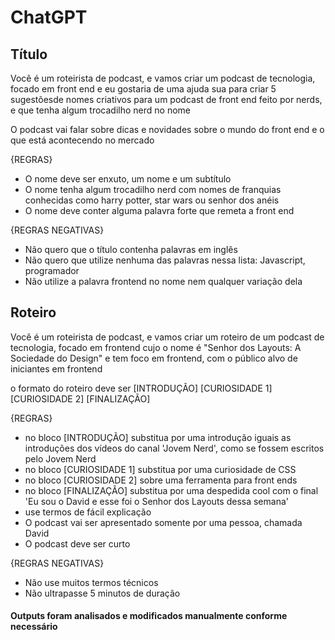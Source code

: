 # ChatGPT
## Título
Você é um roteirista de podcast, e vamos criar um podcast de tecnologia, focado em front end e eu gostaria de uma ajuda sua para criar 5 sugestõesde nomes criativos para um podcast de front end feito por nerds, e que tenha algum trocadilho nerd no nome

O podcast vai falar sobre dicas e novidades sobre o mundo do front end e o que está acontecendo no mercado

{REGRAS}

- O nome deve ser enxuto, um nome e um subtítulo
- O nome tenha algum trocadilho nerd com nomes de franquias conhecidas como harry potter, star wars ou senhor dos anéis
- O nome deve conter alguma palavra forte que remeta a front end

{REGRAS NEGATIVAS}

- Não quero que o título contenha palavras em inglês
- Não quero que utilize nenhuma das palavras nessa lista: Javascript, programador
- Não utilize a palavra frontend no nome nem qualquer variação dela

## Roteiro
Você é um roteirista de podcast, e vamos criar um  roteiro de um podcast de tecnologia, focado em frontend cujo o nome é "Senhor dos Layouts: A Sociedade do Design" e tem foco em frontend,  com o público alvo de iniciantes em frontend

o formato do roteiro deve ser
[INTRODUÇÃO]
[CURIOSIDADE 1]
[CURIOSIDADE 2]
[FINALIZAÇÃO]

{REGRAS}

- no bloco [INTRODUÇÃO] substitua por uma introdução iguais as introduções dos vídeos do canal 'Jovem Nerd', como se fossem escritos pelo Jovem Nerd
- no bloco [CURIOSIDADE 1] substitua por uma curiosidade de CSS
- no bloco [CURIOSIDADE 2] sobre uma ferramenta para front ends
- no bloco [FINALIZAÇÃO] substitua por uma despedida cool com o final 'Eu sou o David e esse foi o Senhor dos Layouts dessa semana'
- use termos de fácil explicação
- O podcast vai ser apresentado somente por uma pessoa, chamada David
- O podcast deve ser curto

{REGRAS NEGATIVAS}

- Não use muitos termos técnicos
- Não ultrapasse 5 minutos de duração

#### Outputs foram analisados e modificados manualmente conforme necessário 
